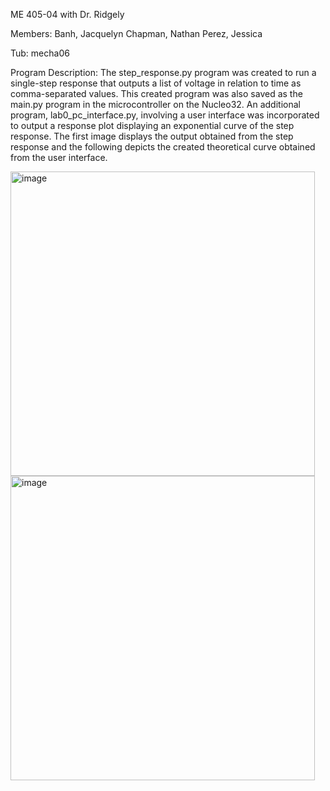 ME 405-04 with Dr. Ridgely

Members:
Banh, Jacquelyn 
Chapman, Nathan
Perez, Jessica

Tub: mecha06

Program Description: 
The step_response.py program was created to run a single-step response that outputs a list of voltage 
in relation to time as comma-separated values. This created program was also saved as the main.py program 
in the microcontroller on the Nucleo32. An additional program, lab0_pc_interface.py, involving a user interface 
was incorporated to output a response plot displaying an exponential curve of the step response. The first 
image displays the output obtained from the step response and the following depicts the created theoretical 
curve obtained from the user interface.

<img width="487" alt="image" src="https://github.com/NathanCo2/ME-405/assets/156122419/e175d589-cc74-4ea2-a95f-36126fb78729">



<img width="487" alt="image" src="https://github.com/NathanCo2/ME-405/assets/156122419/e9875e93-b3b6-44a7-88d8-ed557fc68334">

